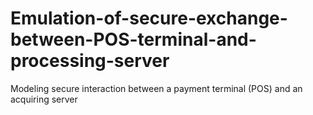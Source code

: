 # Emulation-of-secure-exchange-between-POS-terminal-and-processing-server
Modeling secure interaction between a payment terminal (POS) and an acquiring server
